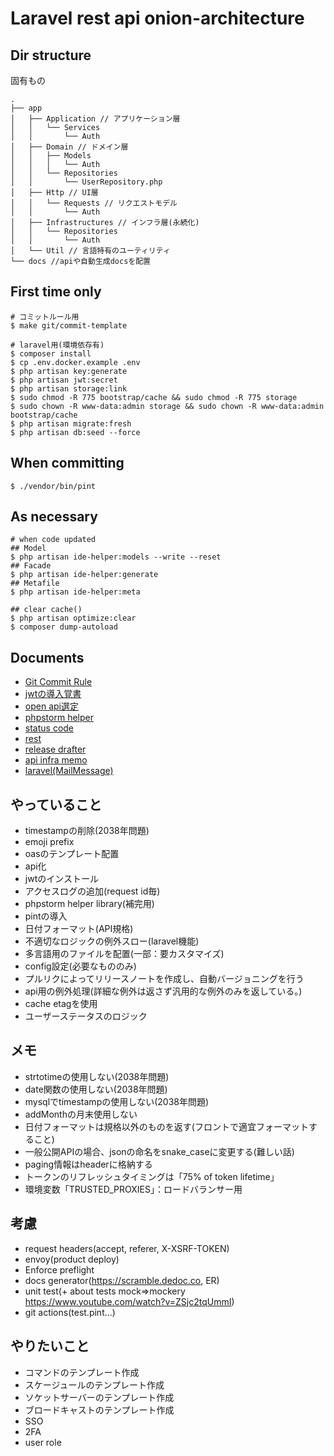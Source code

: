 # Laravel rest api onion-architecture
## Dir structure
固有もの
```text
.
├── app
│   ├── Application // アプリケーション層
│   │   └── Services
│   │       └── Auth
│   ├── Domain // ドメイン層
│   │   ├── Models
│   │   │   └── Auth
│   │   └── Repositories
│   │       └── UserRepository.php
│   ├── Http // UI層
│   │   └── Requests // リクエストモデル
│   │       └── Auth
│   ├── Infrastructures // インフラ層(永続化)
│   │   └── Repositories
│   │       └── Auth
│   └── Util // 言語特有のユーティリティ
└── docs //apiや自動生成docsを配置
```

## First time only
```shell
# コミットルール用
$ make git/commit-template

# laravel用(環境依存有)
$ composer install
$ cp .env.docker.example .env
$ php artisan key:generate
$ php artisan jwt:secret
$ php artisan storage:link
$ sudo chmod -R 775 bootstrap/cache && sudo chmod -R 775 storage
$ sudo chown -R www-data:admin storage && sudo chown -R www-data:admin bootstrap/cache
$ php artisan migrate:fresh
$ php artisan db:seed --force
```

## When committing
```shell
$ ./vendor/bin/pint
```

## As necessary
```shell
# when code updated
## Model
$ php artisan ide-helper:models --write --reset
## Facade
$ php artisan ide-helper:generate
## Metafile
$ php artisan ide-helper:meta

## clear cache()
$ php artisan optimize:clear
$ composer dump-autoload
```

## Documents
- [Git Commit Rule](./docs/markdown/git-commit.md)
- [jwtの導入覚書](./docs/markdown/jwt-install.md)
- [open api選定](./docs/markdown/about-open-api.md)
- [phpstorm helper](./docs/markdown/phpstorm-helper.md)
- [status code](./docs/markdown/statuscode.md)
- [rest](./docs/markdown/rest.md)
- [release drafter](./docs/markdown/release-drafter.md)
- [api infra memo](./docs/markdown/infra-memo.md)
- [laravel(MailMessage)](./docs/markdown/laravel/mail-message.md)

## やっていること
- timestampの削除(2038年問題)
- emoji prefix
- oasのテンプレート配置
- api化
- jwtのインストール
- アクセスログの追加(request id毎)
- phpstorm helper library(補完用)
- pintの導入
- 日付フォーマット(API規格)
- 不適切なロジックの例外スロー(laravel機能)
- 多言語用のファイルを配置(一部：要カスタマイズ)
- config設定(必要なもののみ)
- プルリクによってリリースノートを作成し、自動バージョニングを行う
- api用の例外処理(詳細な例外は返さず汎用的な例外のみを返している。)
- cache etagを使用
- ユーザーステータスのロジック

## メモ
- strtotimeの使用しない(2038年問題)
- date関数の使用しない(2038年問題)
- mysqlでtimestampの使用しない(2038年問題)
- addMonthの月末使用しない
- 日付フォーマットは規格以外のものを返す(フロントで適宜フォーマットすること)
- 一般公開APIの場合、jsonの命名をsnake_caseに変更する(難しい話)
- paging情報はheaderに格納する
- トークンのリフレッシュタイミングは「75% of token lifetime」
- 環境変数「TRUSTED_PROXIES」：ロードバランサー用

## 考慮
- request headers(accept, referer, X-XSRF-TOKEN)
- envoy(product deploy)
- Enforce preflight
- docs generator(https://scramble.dedoc.co, ER)
- unit test(+ about tests mock=>mockery https://www.youtube.com/watch?v=ZSjc2tqUmmI)
- git actions(test.pint...)

## やりたいこと
- コマンドのテンプレート作成
- スケージュールのテンプレート作成
- ソケットサーバーのテンプレート作成
- ブロードキャストのテンプレート作成
- SSO
- 2FA
- user role
